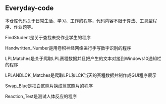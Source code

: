 ## Everyday-code ##
本仓库代码关于日常生活、学习、工作的程序，代码内容不限于算法、工具型程序、作业题等。

FindStudent是关于查找未交作业学生的程序</br>

Handwritten_Number是用卷积神经网络进行手写数字识别的程序</br>

LPLMatches是关于爬取LPL赛程数据并且把产生的文本对接到Windows10通知栏的程序</br>

LPLANDLCK_Matches是爬取LPL和LCK当天的赛程数据并制作成GUI程序展示</br>

Swap_Blue是把白底照片换成蓝底照片的程序</br>

Reaction_Test是测试人体反应的程序</br>